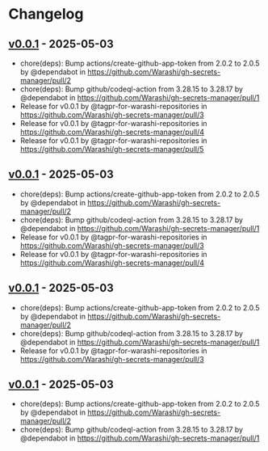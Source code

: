 # Changelog

## [v0.0.1](https://github.com/Warashi/gh-secrets-manager/commits/v0.0.1) - 2025-05-03
- chore(deps): Bump actions/create-github-app-token from 2.0.2 to 2.0.5 by @dependabot in https://github.com/Warashi/gh-secrets-manager/pull/2
- chore(deps): Bump github/codeql-action from 3.28.15 to 3.28.17 by @dependabot in https://github.com/Warashi/gh-secrets-manager/pull/1
- Release for v0.0.1 by @tagpr-for-warashi-repositories in https://github.com/Warashi/gh-secrets-manager/pull/3
- Release for v0.0.1 by @tagpr-for-warashi-repositories in https://github.com/Warashi/gh-secrets-manager/pull/4
- Release for v0.0.1 by @tagpr-for-warashi-repositories in https://github.com/Warashi/gh-secrets-manager/pull/5

## [v0.0.1](https://github.com/Warashi/gh-secrets-manager/commits/v0.0.1) - 2025-05-03
- chore(deps): Bump actions/create-github-app-token from 2.0.2 to 2.0.5 by @dependabot in https://github.com/Warashi/gh-secrets-manager/pull/2
- chore(deps): Bump github/codeql-action from 3.28.15 to 3.28.17 by @dependabot in https://github.com/Warashi/gh-secrets-manager/pull/1
- Release for v0.0.1 by @tagpr-for-warashi-repositories in https://github.com/Warashi/gh-secrets-manager/pull/3
- Release for v0.0.1 by @tagpr-for-warashi-repositories in https://github.com/Warashi/gh-secrets-manager/pull/4

## [v0.0.1](https://github.com/Warashi/gh-secrets-manager/commits/v0.0.1) - 2025-05-03
- chore(deps): Bump actions/create-github-app-token from 2.0.2 to 2.0.5 by @dependabot in https://github.com/Warashi/gh-secrets-manager/pull/2
- chore(deps): Bump github/codeql-action from 3.28.15 to 3.28.17 by @dependabot in https://github.com/Warashi/gh-secrets-manager/pull/1
- Release for v0.0.1 by @tagpr-for-warashi-repositories in https://github.com/Warashi/gh-secrets-manager/pull/3

## [v0.0.1](https://github.com/Warashi/gh-secrets-manager/commits/v0.0.1) - 2025-05-03
- chore(deps): Bump actions/create-github-app-token from 2.0.2 to 2.0.5 by @dependabot in https://github.com/Warashi/gh-secrets-manager/pull/2
- chore(deps): Bump github/codeql-action from 3.28.15 to 3.28.17 by @dependabot in https://github.com/Warashi/gh-secrets-manager/pull/1
